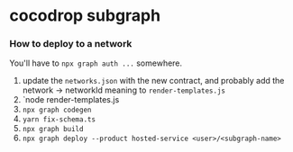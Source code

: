 # cocodrop subgraph

### How to deploy to a network

You'll have to `npx graph auth ...` somewhere.

1. update the `networks.json` with the new contract, and probably add the network -> networkId meaning to   `render-templates.js`
2. `node render-templates.js <network>
3. `npx graph codegen`
4. `yarn fix-schema.ts`
5. `npx graph build`
6. `npx graph deploy --product hosted-service <user>/<subgraph-name>`

